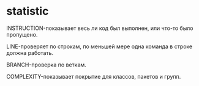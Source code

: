 # statistic


INSTRUCTION-показывает весь ли код был выполнен, или что-то было пропущено.

LINE-проверяет по строкам, по меньшей мере одна команда в строке должна работать.

BRANCH-проверка по веткам.

COMPLEXITY-показывает покрытие для классов, пакетов и групп.
